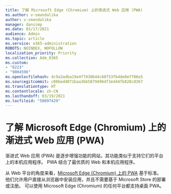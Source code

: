 ```yaml
---
title: 了解 Microsoft Edge (Chromium) 上的渐进式 Web 应用 (PWA)
ms.author: v-smandalika
author: v-smandalika
manager: dansimp
ms.date: 03/17/2021
audience: Admin
ms.topic: article
ms.service: o365-administration
ROBOTS: NOINDEX, NOFOLLOW
localization_priority: Priority
ms.collection: Adm_O365
ms.custom:
- "8223"
- "9004596"
ms.openlocfilehash: 4c9a3adba19e4f7430b44c68f53fb4de0eff86e5
ms.sourcegitcommit: c08bed4071baa3bb5879496df3ed44fb828c8367
ms.translationtype: HT
ms.contentlocale: zh-CN
ms.lasthandoff: 03/19/2021
ms.locfileid: "50897429"
---
```

# <a name="learn-about-the-progressive-web-apps-pwas-on-microsoft-edge-chromium"></a>了解 Microsoft Edge (Chromium) 上的渐进式 Web 应用 (PWA)

渐进式 Web 应用 (PWA) 是逐步增强功能的网站，其功能类似于支持它们的平台上的本机应用程序。 PWA 结合了最优质的 Web 和本机应用程序。

从 Web 平台的角度来看，[Microsoft Edge (Chromium) 上的 PWA](https://docs.microsoft.com/microsoft-edge/progressive-web-apps-chromium/#pwas-on-microsoft-edge-chromium) 基于标准。 他们允许用户直接从浏览器中安装应用，并且不需要基于 Microsoft Store 的部署或注册。 可以使用 Microsoft Edge (Chromium) 的任何平台都支持桌面 PWA。
